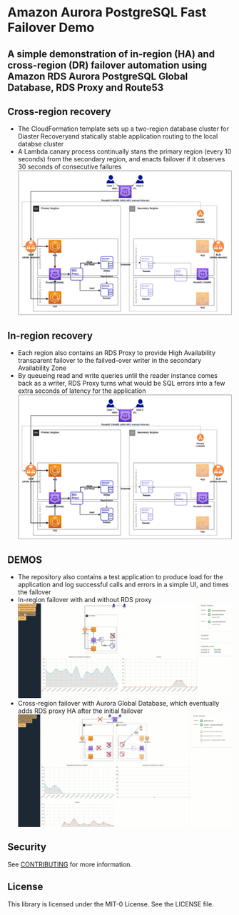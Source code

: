 # Amazon Aurora PostgreSQL Fast Failover Demo

## A simple demonstration of in-region (HA) and cross-region (DR) failover automation using Amazon RDS Aurora PostgreSQL Global Database, RDS Proxy and Route53

## Cross-region recovery
- The CloudFormation template sets up a two-region database cluster for Diaster Recoveryand statically stable application routing to the local databse cluster
- A Lambda canary process continually stans the primary region (every 10 seconds) from the secondary region, and enacts failover if it observes 30 seconds of consecutive failures
![architecture for cross-region failover](architecture_multi_region.png)

## In-region recovery
- Each region also contains an RDS Proxy to provide High Availability transparent failover to the failved-over writer in the secondary Availability Zone
- By queueing read and write queries until the reader instance comes back as a writer, RDS Proxy turns what would be SQL errors into a few extra seconds of latency for the application
![architecture for cross-region failover](architecture_multi_region.png)

## DEMOS
- The repository also contains a test application to produce load for the application and log successful calls and errors in a simple UI, and times the failover
- In-region failover with and without RDS proxy
![demo for in-region failover](demo_in_region.png)
- Cross-region failover with Aurora Global Database, which eventually adds RDS proxy HA after the initial failover
![demo for cross-region failover](demo_multi_region.png)


## Security

See [CONTRIBUTING](CONTRIBUTING.md#security-issue-notifications) for more information.

## License

This library is licensed under the MIT-0 License. See the LICENSE file.

